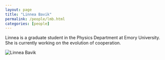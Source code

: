 ```yaml
---
layout: page
title: "Linnea Bavik"
permalink: /people/lmb.html
categories: [people]
---
```


Linnea is a graduate student in the Physics Department at Emory University. She is currently working on the evolution of cooperation.

![Linnea Bavik](/images/LinneaCatalinaVienna.jpg)
